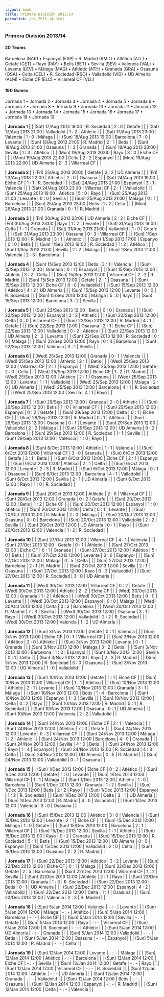```yaml
---
layout: book
title: Primera División 2013/14
permalink: /es.2013_14.html
---
```



### Primera División 2013/14


#### 20 Teams


 Barcelona (BAR)   •  Espanyol (ESP)   •  R. Madrid (RMD)   •  Atlético (ATL)   •  Getafe (GET)   •  Rayo (RAY)   •  Betis (BET)   •  Sevilla (SEV)   •  Valencia (VAL)   •  Levante (LEV)   •  Málaga (MAG)   •  Athletic (ATH)   •  Granada (GRA)   •  Osasuna (OSA)   •  Celta (CEL)   •  R. Sociedad (RSO)   •  Valladolid (VID)   •  UD Almería (ALM)   •  Elche CF (ELC)   •  Villarreal CF (VLL)  


 



#### 190 Games

 Jornada 1 •  Jornada 2 •  Jornada 3 •  Jornada 4 •  Jornada 5 •  Jornada 6 •  Jornada 7 •  Jornada 8 •  Jornada 9 •  Jornada 10 •  Jornada 11 •  Jornada 12 •  Jornada 13 •  Jornada 14 •  Jornada 15 •  Jornada 16 •  Jornada 17 •  Jornada 18 •  Jornada 19


| **Jornada 1**  |
| (Sat) 17/Aug 2013 19:00 | R. Sociedad | 2 : 0 | Getafe |  |
| (Sat) 17/Aug 2013 21:00 | Valladolid | 1 : 2 | Athletic |  |
| (Sat) 17/Aug 2013 23:00 | Valencia | 1 : 0 | Málaga |  |
| (Sun) 18/Aug 2013 19:00 | Barcelona | 7 : 0 | Levante |  |
| (Sun) 18/Aug 2013 21:00 | R. Madrid | 2 : 1 | Betis |  |
| (Sun) 18/Aug 2013 21:00 | Osasuna | 1 : 2 | Granada |  |
| (Sun) 18/Aug 2013 23:00 | Sevilla | 1 : 3 | Atlético |  |
| (Mon) 19/Aug 2013 20:00 | Rayo | 3 : 0 | Elche CF |  |
| (Mon) 19/Aug 2013 22:00 | Celta | 2 : 2 | Espanyol |  |
| (Mon) 19/Aug 2013 22:00 | UD Almería | 2 : 3 | Villarreal CF |  |
 
| **Jornada 2**  |
| (Fri) 23/Aug 2013 20:00 | Getafe | 2 : 2 | UD Almería |  |
| (Fri) 23/Aug 2013 22:00 | Athletic | 2 : 0 | Osasuna |  |
| (Sat) 24/Aug 2013 19:00 | Elche CF | 1 : 1 | R. Sociedad |  |
| (Sat) 24/Aug 2013 21:00 | Espanyol | 3 : 1 | Valencia |  |
| (Sat) 24/Aug 2013 23:00 | Villarreal CF | 2 : 1 | Valladolid |  |
| (Sun) 25/Aug 2013 19:00 | Atlético | 5 : 0 | Rayo |  |
| (Sun) 25/Aug 2013 21:00 | Levante | 0 : 0 | Sevilla |  |
| (Sun) 25/Aug 2013 21:00 | Málaga | 0 : 1 | Barcelona |  |
| (Sun) 25/Aug 2013 23:00 | Betis | 1 : 2 | Celta |  |
| (Mon) 26/Aug 2013 21:00 | Granada | 0 : 1 | R. Madrid |  |
 
| **Jornada 3**  |
| (Fri) 30/Aug 2013 23:00 | UD Almería | 2 : 2 | Elche CF |  |
| (Fri) 30/Aug 2013 23:00 | Rayo | 1 : 2 | Levante |  |
| (Sat) 31/Aug 2013 19:00 | Celta | 1 : 1 | Granada |  |
| (Sat) 31/Aug 2013 21:00 | Valladolid | 1 : 0 | Getafe |  |
| (Sat) 31/Aug 2013 23:00 | Osasuna | 0 : 3 | Villarreal CF |  |
| (Sun) 1/Sep 2013 12:00 | R. Madrid | 3 : 1 | Athletic |  |
| (Sun) 1/Sep 2013 17:00 | Espanyol | 0 : 0 | Betis |  |
| (Sun) 1/Sep 2013 19:00 | R. Sociedad | 1 : 2 | Atlético |  |
| (Sun) 1/Sep 2013 21:00 | Sevilla | 2 : 2 | Málaga |  |
| (Sun) 1/Sep 2013 21:00 | Valencia | 2 : 3 | Barcelona |  |
 
| **Jornada 4**  |
| (Sun) 15/Sep 2013 12:00 | Betis | 3 : 1 | Valencia |  |
| (Sun) 15/Sep 2013 12:00 | Granada | 0 : 1 | Espanyol |  |
| (Sun) 15/Sep 2013 12:00 | Athletic | 3 : 2 | Celta |  |
| (Sun) 15/Sep 2013 12:00 | Villarreal CF | 2 : 2 | R. Madrid |  |
| (Sun) 15/Sep 2013 12:00 | Getafe | 2 : 1 | Osasuna |  |
| (Sun) 15/Sep 2013 12:00 | Elche CF | 0 : 0 | Valladolid |  |
| (Sun) 15/Sep 2013 12:00 | Atlético | 4 : 2 | UD Almería |  |
| (Sun) 15/Sep 2013 12:00 | Levante | 0 : 0 | R. Sociedad |  |
| (Sun) 15/Sep 2013 12:00 | Málaga | 5 : 0 | Rayo |  |
| (Sun) 15/Sep 2013 12:00 | Barcelona | 3 : 2 | Sevilla |  |
 
| **Jornada 5**  |
| (Sun) 22/Sep 2013 12:00 | Betis | 0 : 0 | Granada |  |
| (Sun) 22/Sep 2013 12:00 | Espanyol | 3 : 2 | Athletic |  |
| (Sun) 22/Sep 2013 12:00 | Celta | 0 : 0 | Villarreal CF |  |
| (Sun) 22/Sep 2013 12:00 | R. Madrid | 4 : 1 | Getafe |  |
| (Sun) 22/Sep 2013 12:00 | Osasuna | 2 : 1 | Elche CF |  |
| (Sun) 22/Sep 2013 12:00 | Valladolid | 0 : 2 | Atlético |  |
| (Sun) 22/Sep 2013 12:00 | UD Almería | 2 : 2 | Levante |  |
| (Sun) 22/Sep 2013 12:00 | R. Sociedad | 0 : 0 | Málaga |  |
| (Sun) 22/Sep 2013 12:00 | Rayo | 0 : 4 | Barcelona |  |
| (Sun) 22/Sep 2013 12:00 | Valencia | 3 : 1 | Sevilla |  |
 
| **Jornada 6**  |
| (Wed) 25/Sep 2013 12:00 | Granada | 0 : 1 | Valencia |  |
| (Wed) 25/Sep 2013 12:00 | Athletic | 2 : 1 | Betis |  |
| (Wed) 25/Sep 2013 12:00 | Villarreal CF | 2 : 1 | Espanyol |  |
| (Wed) 25/Sep 2013 12:00 | Getafe | 2 : 0 | Celta |  |
| (Wed) 25/Sep 2013 12:00 | Elche CF | 1 : 2 | R. Madrid |  |
| (Wed) 25/Sep 2013 12:00 | Atlético | 2 : 1 | Osasuna |  |
| (Wed) 25/Sep 2013 12:00 | Levante | 1 : 1 | Valladolid |  |
| (Wed) 25/Sep 2013 12:00 | Málaga | 2 : 0 | UD Almería |  |
| (Wed) 25/Sep 2013 12:00 | Barcelona | 4 : 1 | R. Sociedad |  |
| (Wed) 25/Sep 2013 12:00 | Sevilla | 4 : 1 | Rayo |  |
 
| **Jornada 7**  |
| (Sun) 29/Sep 2013 12:00 | Granada | 2 : 0 | Athletic |  |
| (Sun) 29/Sep 2013 12:00 | Betis | 1 : 0 | Villarreal CF |  |
| (Sun) 29/Sep 2013 12:00 | Espanyol | 0 : 2 | Getafe |  |
| (Sun) 29/Sep 2013 12:00 | Celta | 0 : 1 | Elche CF |  |
| (Sun) 29/Sep 2013 12:00 | R. Madrid | 0 : 1 | Atlético |  |
| (Sun) 29/Sep 2013 12:00 | Osasuna | 0 : 1 | Levante |  |
| (Sun) 29/Sep 2013 12:00 | Valladolid | 2 : 2 | Málaga |  |
| (Sun) 29/Sep 2013 12:00 | UD Almería | 0 : 2 | Barcelona |  |
| (Sun) 29/Sep 2013 12:00 | R. Sociedad | 1 : 1 | Sevilla |  |
| (Sun) 29/Sep 2013 12:00 | Valencia | 1 : 0 | Rayo |  |
 
| **Jornada 8**  |
| (Sun) 6/Oct 2013 12:00 | Athletic | 1 : 1 | Valencia |  |
| (Sun) 6/Oct 2013 12:00 | Villarreal CF | 3 : 0 | Granada |  |
| (Sun) 6/Oct 2013 12:00 | Getafe | 3 : 1 | Betis |  |
| (Sun) 6/Oct 2013 12:00 | Elche CF | 2 : 1 | Espanyol |  |
| (Sun) 6/Oct 2013 12:00 | Atlético | 2 : 1 | Celta |  |
| (Sun) 6/Oct 2013 12:00 | Levante | 2 : 3 | R. Madrid |  |
| (Sun) 6/Oct 2013 12:00 | Málaga | 0 : 1 | Osasuna |  |
| (Sun) 6/Oct 2013 12:00 | Barcelona | 4 : 1 | Valladolid |  |
| (Sun) 6/Oct 2013 12:00 | Sevilla | 2 : 1 | UD Almería |  |
| (Sun) 6/Oct 2013 12:00 | Rayo | 1 : 0 | R. Sociedad |  |
 
| **Jornada 9**  |
| (Sun) 20/Oct 2013 12:00 | Athletic | 2 : 0 | Villarreal CF |  |
| (Sun) 20/Oct 2013 12:00 | Granada | 0 : 2 | Getafe |  |
| (Sun) 20/Oct 2013 12:00 | Betis | 1 : 2 | Elche CF |  |
| (Sun) 20/Oct 2013 12:00 | Espanyol | 1 : 0 | Atlético |  |
| (Sun) 20/Oct 2013 12:00 | Celta | 0 : 1 | Levante |  |
| (Sun) 20/Oct 2013 12:00 | R. Madrid | 2 : 0 | Málaga |  |
| (Sun) 20/Oct 2013 12:00 | Osasuna | 0 : 0 | Barcelona |  |
| (Sun) 20/Oct 2013 12:00 | Valladolid | 2 : 2 | Sevilla |  |
| (Sun) 20/Oct 2013 12:00 | UD Almería | 0 : 1 | Rayo |  |
| (Sun) 20/Oct 2013 12:00 | Valencia | 1 : 2 | R. Sociedad |  |
 
| **Jornada 10**  |
| (Sun) 27/Oct 2013 12:00 | Villarreal CF | 4 : 1 | Valencia |  |
| (Sun) 27/Oct 2013 12:00 | Getafe | 0 : 1 | Athletic |  |
| (Sun) 27/Oct 2013 12:00 | Elche CF | 0 : 1 | Granada |  |
| (Sun) 27/Oct 2013 12:00 | Atlético | 5 : 0 | Betis |  |
| (Sun) 27/Oct 2013 12:00 | Levante | 3 : 0 | Espanyol |  |
| (Sun) 27/Oct 2013 12:00 | Málaga | 0 : 5 | Celta |  |
| (Sun) 27/Oct 2013 12:00 | Barcelona | 2 : 1 | R. Madrid |  |
| (Sun) 27/Oct 2013 12:00 | Sevilla | 2 : 1 | Osasuna |  |
| (Sun) 27/Oct 2013 12:00 | Rayo | 0 : 3 | Valladolid |  |
| (Sun) 27/Oct 2013 12:00 | R. Sociedad | 3 : 0 | UD Almería |  |
 
| **Jornada 11**  |
| (Wed) 30/Oct 2013 12:00 | Villarreal CF | 0 : 2 | Getafe |  |
| (Wed) 30/Oct 2013 12:00 | Athletic | 2 : 2 | Elche CF |  |
| (Wed) 30/Oct 2013 12:00 | Granada | 1 : 2 | Atlético |  |
| (Wed) 30/Oct 2013 12:00 | Betis | 0 : 0 | Levante |  |
| (Wed) 30/Oct 2013 12:00 | Espanyol | 0 : 0 | Málaga |  |
| (Wed) 30/Oct 2013 12:00 | Celta | 0 : 3 | Barcelona |  |
| (Wed) 30/Oct 2013 12:00 | R. Madrid | 7 : 3 | Sevilla |  |
| (Wed) 30/Oct 2013 12:00 | Osasuna | 3 : 1 | Rayo |  |
| (Wed) 30/Oct 2013 12:00 | Valladolid | 2 : 2 | R. Sociedad |  |
| (Wed) 30/Oct 2013 12:00 | Valencia | 1 : 2 | UD Almería |  |
 
| **Jornada 12**  |
| (Sun) 3/Nov 2013 12:00 | Getafe | 0 : 1 | Valencia |  |
| (Sun) 3/Nov 2013 12:00 | Elche CF | 0 : 1 | Villarreal CF |  |
| (Sun) 3/Nov 2013 12:00 | Atlético | 2 : 0 | Athletic |  |
| (Sun) 3/Nov 2013 12:00 | Levante | 0 : 1 | Granada |  |
| (Sun) 3/Nov 2013 12:00 | Málaga | 3 : 2 | Betis |  |
| (Sun) 3/Nov 2013 12:00 | Barcelona | 1 : 0 | Espanyol |  |
| (Sun) 3/Nov 2013 12:00 | Sevilla | 0 : 1 | Celta |  |
| (Sun) 3/Nov 2013 12:00 | Rayo | 2 : 3 | R. Madrid |  |
| (Sun) 3/Nov 2013 12:00 | R. Sociedad | 5 : 0 | Osasuna |  |
| (Sun) 3/Nov 2013 12:00 | UD Almería | 1 : 0 | Valladolid |  |
 
| **Jornada 13**  |
| (Sun) 10/Nov 2013 12:00 | Getafe | 1 : 1 | Elche CF |  |
| (Sun) 10/Nov 2013 12:00 | Villarreal CF | 1 : 1 | Atlético |  |
| (Sun) 10/Nov 2013 12:00 | Athletic | 2 : 1 | Levante |  |
| (Sun) 10/Nov 2013 12:00 | Granada | 3 : 1 | Málaga |  |
| (Sun) 10/Nov 2013 12:00 | Betis | 1 : 4 | Barcelona |  |
| (Sun) 10/Nov 2013 12:00 | Espanyol | 1 : 3 | Sevilla |  |
| (Sun) 10/Nov 2013 12:00 | Celta | 0 : 2 | Rayo |  |
| (Sun) 10/Nov 2013 12:00 | R. Madrid | 5 : 1 | R. Sociedad |  |
| (Sun) 10/Nov 2013 12:00 | Osasuna | 0 : 1 | UD Almería |  |
| (Sun) 10/Nov 2013 12:00 | Valencia | 2 : 2 | Valladolid |  |
 
| **Jornada 14**  |
| (Sun) 24/Nov 2013 12:00 | Elche CF | 2 : 1 | Valencia |  |
| (Sun) 24/Nov 2013 12:00 | Atlético | 7 : 0 | Getafe |  |
| (Sun) 24/Nov 2013 12:00 | Levante | 0 : 3 | Villarreal CF |  |
| (Sun) 24/Nov 2013 12:00 | Málaga | 1 : 2 | Athletic |  |
| (Sun) 24/Nov 2013 12:00 | Barcelona | 4 : 0 | Granada |  |
| (Sun) 24/Nov 2013 12:00 | Sevilla | 4 : 0 | Betis |  |
| (Sun) 24/Nov 2013 12:00 | Rayo | 1 : 4 | Espanyol |  |
| (Sun) 24/Nov 2013 12:00 | R. Sociedad | 4 : 3 | Celta |  |
| (Sun) 24/Nov 2013 12:00 | UD Almería | 0 : 5 | R. Madrid |  |
| (Sun) 24/Nov 2013 12:00 | Valladolid | 0 : 1 | Osasuna |  |
 
| **Jornada 15**  |
| (Sun) 1/Dec 2013 12:00 | Elche CF | 0 : 2 | Atlético |  |
| (Sun) 1/Dec 2013 12:00 | Getafe | 1 : 0 | Levante |  |
| (Sun) 1/Dec 2013 12:00 | Villarreal CF | 1 : 1 | Málaga |  |
| (Sun) 1/Dec 2013 12:00 | Athletic | 1 : 0 | Barcelona |  |
| (Sun) 1/Dec 2013 12:00 | Granada | 1 : 2 | Sevilla |  |
| (Sun) 1/Dec 2013 12:00 | Betis | 2 : 2 | Rayo |  |
| (Sun) 1/Dec 2013 12:00 | Espanyol | 1 : 2 | R. Sociedad |  |
| (Sun) 1/Dec 2013 12:00 | Celta | 3 : 1 | UD Almería |  |
| (Sun) 1/Dec 2013 12:00 | R. Madrid | 4 : 0 | Valladolid |  |
| (Sun) 1/Dec 2013 12:00 | Valencia | 3 : 0 | Osasuna |  |
 
| **Jornada 16**  |
| (Sun) 15/Dec 2013 12:00 | Atlético | 3 : 0 | Valencia |  |
| (Sun) 15/Dec 2013 12:00 | Levante | 2 : 1 | Elche CF |  |
| (Sun) 15/Dec 2013 12:00 | Málaga | 1 : 0 | Getafe |  |
| (Sun) 15/Dec 2013 12:00 | Barcelona | 2 : 1 | Villarreal CF |  |
| (Sun) 15/Dec 2013 12:00 | Sevilla | 1 : 1 | Athletic |  |
| (Sun) 15/Dec 2013 12:00 | Rayo | 0 : 2 | Granada |  |
| (Sun) 15/Dec 2013 12:00 | R. Sociedad | 5 : 1 | Betis |  |
| (Sun) 15/Dec 2013 12:00 | UD Almería | 0 : 0 | Espanyol |  |
| (Sun) 15/Dec 2013 12:00 | Valladolid | 2 : 0 | Celta |  |
| (Sun) 15/Dec 2013 12:00 | Osasuna | 2 : 2 | R. Madrid |  |
 
| **Jornada 17**  |
| (Sun) 22/Dec 2013 12:00 | Atlético | 3 : 2 | Levante |  |
| (Sun) 22/Dec 2013 12:00 | Elche CF | 0 : 1 | Málaga |  |
| (Sun) 22/Dec 2013 12:00 | Getafe | 2 : 5 | Barcelona |  |
| (Sun) 22/Dec 2013 12:00 | Villarreal CF | 1 : 2 | Sevilla |  |
| (Sun) 22/Dec 2013 12:00 | Athletic | 2 : 1 | Rayo |  |
| (Sun) 22/Dec 2013 12:00 | Granada | 1 : 3 | R. Sociedad |  |
| (Sun) 22/Dec 2013 12:00 | Betis | 0 : 1 | UD Almería |  |
| (Sun) 22/Dec 2013 12:00 | Espanyol | 4 : 2 | Valladolid |  |
| (Sun) 22/Dec 2013 12:00 | Celta | 1 : 1 | Osasuna |  |
| (Sun) 22/Dec 2013 12:00 | Valencia | 2 : 3 | R. Madrid |  |
 
| **Jornada 18**  |
| (Sun) 5/Jan 2014 12:00 | Valencia | - : - | Levante |  |
| (Sun) 5/Jan 2014 12:00 | Málaga | - : - | Atlético |  |
| (Sun) 5/Jan 2014 12:00 | Barcelona | - : - | Elche CF |  |
| (Sun) 5/Jan 2014 12:00 | Sevilla | - : - | Getafe |  |
| (Sun) 5/Jan 2014 12:00 | Rayo | - : - | Villarreal CF |  |
| (Sun) 5/Jan 2014 12:00 | R. Sociedad | - : - | Athletic |  |
| (Sun) 5/Jan 2014 12:00 | UD Almería | - : - | Granada |  |
| (Sun) 5/Jan 2014 12:00 | Valladolid | - : - | Betis |  |
| (Sun) 5/Jan 2014 12:00 | Osasuna | - : - | Espanyol |  |
| (Sun) 5/Jan 2014 12:00 | R. Madrid | - : - | Celta |  |
 
| **Jornada 19**  |
| (Sun) 12/Jan 2014 12:00 | Levante | - : - | Málaga |  |
| (Sun) 12/Jan 2014 12:00 | Atlético | - : - | Barcelona |  |
| (Sun) 12/Jan 2014 12:00 | Elche CF | - : - | Sevilla |  |
| (Sun) 12/Jan 2014 12:00 | Getafe | - : - | Rayo |  |
| (Sun) 12/Jan 2014 12:00 | Villarreal CF | - : - | R. Sociedad |  |
| (Sun) 12/Jan 2014 12:00 | Athletic | - : - | UD Almería |  |
| (Sun) 12/Jan 2014 12:00 | Granada | - : - | Valladolid |  |
| (Sun) 12/Jan 2014 12:00 | Betis | - : - | Osasuna |  |
| (Sun) 12/Jan 2014 12:00 | Espanyol | - : - | R. Madrid |  |
| (Sun) 12/Jan 2014 12:00 | Celta | - : - | Valencia |  |
 
 

